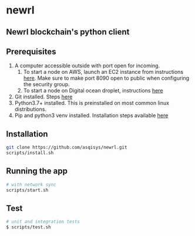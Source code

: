 # newrl

## Newrl blockchain's python client

## Prerequisites 
1. A computer accessible outside with port open for incoming.
    1. To start a node on AWS, launch an EC2 instance from instructions [here](https://docs.aws.amazon.com/efs/latest/ug/gs-step-one-create-ec2-resources.html). Make sure to make port 8090 open to public when configuring the security group. 
    2. To start a node on Digital ocean droplet, instructions [here](https://docs.digitalocean.com/products/droplets/quickstart/)
3. Git installed. Steps [here](https://git-scm.com/downloads)
4. Python3.7+ installed. This is preinstalled on most common linux distributions.
5. Pip and python3 venv installed. Installation steps available [here](https://pip.pypa.io/en/stable/installation/)

## Installation

```bash
git clone https://github.com/asqisys/newrl.git
scripts/install.sh
```

## Running the app

```bash
# with network sync
scripts/start.sh
```

## Test

```bash
# unit and integration tests
$ scripts/test.sh
```
